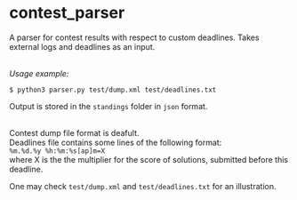 # contest_parser

A parser for contest results with respect to custom deadlines. Takes external logs and deadlines as an input.

\
*Usage example:*

`$ python3 parser.py test/dump.xml test/deadlines.txt`

Output is stored in the `standings` folder in `json` format.

\
Contest dump file format is deafult.
\
Deadlines file contains some lines of the following format:\
`%m.%d.%y %h:%m:%s[ap]m=X`\
where X is the the multiplier for the score of solutions, submitted before this deadline.

One may check `test/dump.xml` and `test/deadlines.txt` for an illustration.
